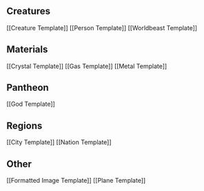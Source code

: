 ## Creatures
[[Creature Template]]
[[Person Template]]
[[Worldbeast Template]]
## Materials
[[Crystal Template]]
[[Gas Template]]
[[Metal Template]]
## Pantheon
[[God Template]]
## Regions
[[City Template]]
[[Nation Template]]
## Other
[[Formatted Image Template]]
[[Plane Template]]
